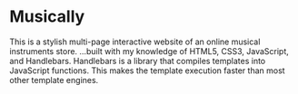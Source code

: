 # Musically
This is a stylish multi-page interactive website of an online musical instruments store. …built with my knowledge of HTML5, CSS3, JavaScript, and Handlebars. Handlebars is a library that compiles templates into JavaScript functions. This makes the template execution faster than most other template engines.
